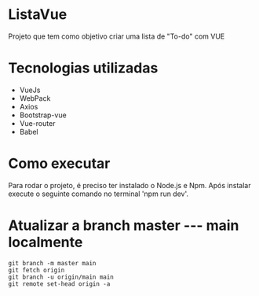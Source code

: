 # ListaVue
Projeto que tem como objetivo criar uma lista de "To-do" com VUE

# Tecnologias utilizadas
- VueJs
- WebPack
- Axios
- Bootstrap-vue
- Vue-router
- Babel

# Como executar
Para rodar o projeto, é preciso ter instalado o Node.js e Npm. Após instalar execute o seguinte comando no terminal 'npm run dev'.

# Atualizar a branch master --- main localmente
```
git branch -m master main
git fetch origin
git branch -u origin/main main
git remote set-head origin -a
```

